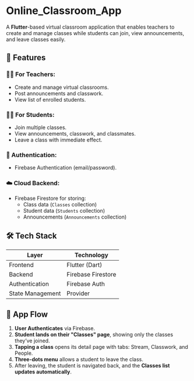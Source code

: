 # Online_Classroom_App

A **Flutter**-based virtual classroom application that enables teachers to create and manage classes while students can join, view announcements, and leave classes easily.

## 🚀 Features

### 👨‍🏫 For Teachers:
- Create and manage virtual classrooms.
- Post announcements and classwork.
- View list of enrolled students.

### 👩‍🎓 For Students:
- Join multiple classes.
- View announcements, classwork, and classmates.
- Leave a class with immediate effect.

### 🔐 Authentication:
- Firebase Authentication (email/password).

### ☁️ Cloud Backend:
- Firebase Firestore for storing:
  - Class data (`Classes` collection)
  - Student data (`Students` collection)
  - Announcements (`Announcements` collection)

## 🛠️ Tech Stack

| Layer             | Technology         |
|------------------|--------------------|
| Frontend          | Flutter (Dart)     |
| Backend           | Firebase Firestore |
| Authentication    | Firebase Auth      |
| State Management  | Provider           |

## 🧠 App Flow

1. **User Authenticates** via Firebase.
2. **Student lands on their "Classes" page**, showing only the classes they’ve joined.
3. **Tapping a class** opens its detail page with tabs: Stream, Classwork, and People.
4. **Three-dots menu** allows a student to leave the class.
5. After leaving, the student is navigated back, and the **Classes list updates automatically**.

